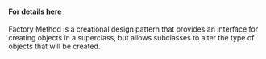 #### For details [here](https://refactoring.guru/design-patterns/factory-method)
Factory Method is a creational design pattern that provides an interface for creating objects in a superclass, but allows subclasses to alter the type of objects that will be created.
